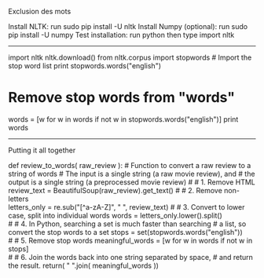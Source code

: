 Exclusion des mots 

Install NLTK: run sudo pip install -U nltk
Install Numpy (optional): run sudo pip install -U numpy
Test installation: run python then type import nltk

---------------------------------------------------------------------------
import nltk
nltk.download()
from nltk.corpus import stopwords # Import the stop word list
print stopwords.words("english") 
# Remove stop words from "words"
words = [w for w in words if not w in stopwords.words("english")]
print words


--------------------------------------------------------------------------
Putting it all together

def review_to_words( raw_review ):
    # Function to convert a raw review to a string of words
    # The input is a single string (a raw movie review), and 
    # the output is a single string (a preprocessed movie review)
    #
    # 1. Remove HTML
    review_text = BeautifulSoup(raw_review).get_text() 
    #
    # 2. Remove non-letters        
    letters_only = re.sub("[^a-zA-Z]", " ", review_text) 
    #
    # 3. Convert to lower case, split into individual words
    words = letters_only.lower().split()                             
    #
    # 4. In Python, searching a set is much faster than searching
    #   a list, so convert the stop words to a set
    stops = set(stopwords.words("english"))                  
    # 
    # 5. Remove stop words
    meaningful_words = [w for w in words if not w in stops]   
    #
    # 6. Join the words back into one string separated by space, 
    # and return the result.
    return( " ".join( meaningful_words )) 